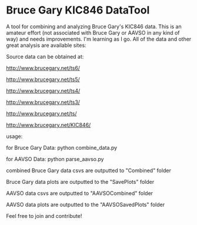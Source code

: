 # Bruce Gary KIC846 DataTool
A tool for combining and analyzing Bruce Gary's KIC846 data. This is an amateur effort (not associated with Bruce Gary or AAVSO in any kind of way) and needs improvements. I'm learning as I go. All of the data and other great analysis are available sites:

Source data can be obtained at:

http://www.brucegary.net/ts6/

http://www.brucegary.net/ts5/

http://www.brucegary.net/ts4/

http://www.brucegary.net/ts3/

http://www.brucegary.net/ts/

http://www.brucegary.net/KIC846/




usage:


for Bruce Gary Data:
python combine_data.py


for AAVSO Data:
python parse_aavso.py


combined Bruce Gary data csvs are outputted to "Combined" folder

Bruce Gary data plots are outputted to the "SavePlots" folder

AAVSO data csvs are outputted to "AAVSOCombined" folder

AAVSO data plots are outputted to the "AAVSOSavedPlots" folder

Feel free to join and contribute!